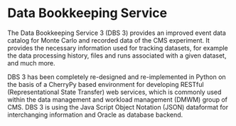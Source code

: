 Data Bookkeeping Service
========================

The Data Bookkeeping Service 3 (DBS 3) provides an improved event data catalog for Monte Carlo and recorded data of the CMS experiment.
It provides the necessary information used for tracking datasets, for example the data processing history, files and runs associated with a given dataset, and much more.

DBS 3 has been completely re-designed and re-implemented in Python on the basis of a CherryPy based environment for developing RESTful (Representational State Transfer) web services,
which is commonly used within the data management and workload management (DMWM) group of CMS.
DBS 3 is using the Java Script Object Notation (JSON) dataformat for interchanging information and Oracle as database backend.
